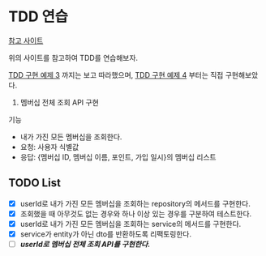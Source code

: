 # TDD 연습

[참고 사이트](https://mangkyu.tistory.com/182)

위의 사이트를 참고하여 TDD를 연습해보자.

[TDD 구현 예제 3](https://mangkyu.tistory.com/184)
까지는 보고 따라했으며,
[TDD 구현 예제 4](https://mangkyu.tistory.com/185) 부터는 직접 구현해보았다.

1. 멤버십 전체 조회 API 구현

기능

- 내가 가진 모든 멤버십을 조회한다.
- 요청: 사용자 식별값
- 응답: {멤버십 ID, 멤버십 이름, 포인트, 가입 일시}의 멤버십 리스트

## TODO List

- [x] userId로 내가 가진 모든 멤버십을 조회하는 repository의 메서드를 구현한다.
- [x] 조회했을 때 아무것도 없는 경우와 하나 이상 있는 경우를 구분하여 테스트한다.
- [x] userId로 내가 가진 모든 멤버십을 조회하는 service의 메서드를 구현한다.
- [x] service가 entity가 아닌 dto를 반환하도록 리팩토링한다.
- [ ] **_userId로 멤버십 전체 조회 API를 구현한다._**